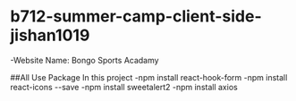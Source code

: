 # b712-summer-camp-client-side-jishan1019

-Website Name: Bongo Sports Acadamy

##All Use Package In this project
-npm install react-hook-form
-npm install react-icons --save
-npm install sweetalert2
-npm install axios

